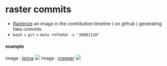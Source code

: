 raster commits
====

- [Rasterize](http://en.wikipedia.org/wiki/Raster_graphics) an image in the contribution timeline ( on github ) generating fake commits.
- `bash` + `git` + `date +%Y%m%d -s "20081128"`

#### example
image : [lenna](http://www.cs.cmu.edu/~chuck/lennapg/)
![](https://raw.github.com/dcfvg/gh-contrib-timeline-drawer/master/demo-lenna.png)
image : [creeper](https://minecraft.net/game)
![](https://raw.github.com/dcfvg/gh-contrib-timeline-drawer/master/demo-creeper.png) 
